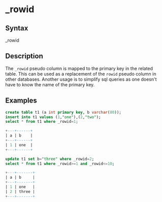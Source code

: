 # _rowid

## Syntax

_rowid

## Description

The `_rowid` pseudo column is mapped to the primary key in the related table.  This can be used as a replacement of the `rowid` pseudo column in other databases.  Another usage is to simplify sql queries as one doesn't have to know the name of the primary key.

## Examples

```sql
create table t1 (a int primary key, b varchar(80));
insert into t1 values (1,"one"),(2,"two");
select * from t1 where _rowid=1;
```

```sql
+---+------+
| a | b    |
+---+------+
| 1 | one  |
+---+------+
```

```sql
update t1 set b="three" where _rowid=2;
select * from t1 where _rowid>=1 and _rowid<=10;
```

```sql
+---+-------+
| a | b     |
+---+-------+
| 1 | one   |
| 2 | three |
+---+-------+
```